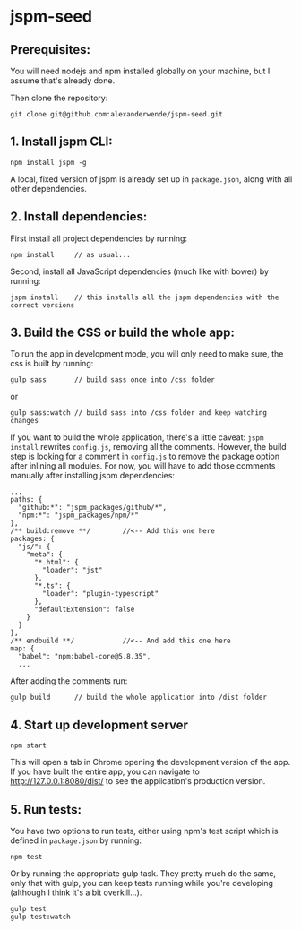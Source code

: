 # jspm-seed

## Prerequisites:

You will need nodejs and npm installed globally on your machine, but I assume
that's already done.

Then clone the repository:

    git clone git@github.com:alexanderwende/jspm-seed.git

## 1. Install jspm CLI:

    npm install jspm -g

A local, fixed version of jspm is already set up in `package.json`, along with
all other dependencies.

## 2. Install dependencies:

First install all project dependencies by running:

    npm install     // as usual...

Second, install all JavaScript dependencies (much like with bower) by running:

    jspm install    // this installs all the jspm dependencies with the correct versions

## 3. Build the CSS or build the whole app:

To run the app in development mode, you will only need to make sure, the css is
built by running:

    gulp sass       // build sass once into /css folder

or

    gulp sass:watch // build sass into /css folder and keep watching changes

If you want to build the whole application, there's a little caveat: `jspm install`
rewrites `config.js`, removing all the comments. However, the build step is looking
for a comment in `config.js` to remove the package option after inlining all modules.
For now, you will have to add those comments manually after installing jspm
dependencies:

    ...
    paths: {
      "github:*": "jspm_packages/github/*",
      "npm:*": "jspm_packages/npm/*"
    },
    /** build:remove **/        //<-- Add this one here
    packages: {
      "js/": {
        "meta": {
          "*.html": {
            "loader": "jst"
          },
          "*.ts": {
            "loader": "plugin-typescript"
          },
          "defaultExtension": false
        }
      }
    },
    /** endbuild **/            //<-- And add this one here
    map: {
      "babel": "npm:babel-core@5.8.35",
      ...

After adding the comments run:

    gulp build      // build the whole application into /dist folder

## 4. Start up development server

    npm start

This will open a tab in Chrome opening the development version of the app.
If you have built the entire app, you can navigate to <http://127.0.0.1:8080/dist/>
to see the application's production version.

## 5. Run tests:

You have two options to run tests, either using npm's test script which is defined
in `package.json` by running:

    npm test

Or by running the appropriate gulp task. They pretty much do the same, only that
with gulp, you can keep tests running while you're developing \(although I think
it's a bit overkill...\).

    gulp test
    gulp test:watch
